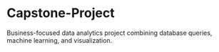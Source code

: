 # Capstone-Project
Business-focused data analytics project combining database queries, machine learning, and visualization.
